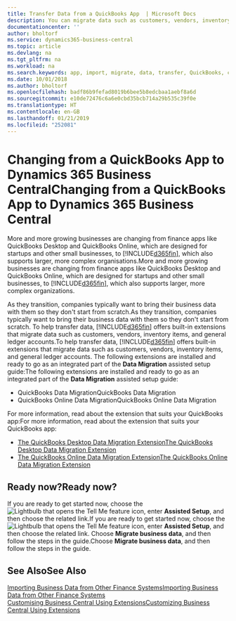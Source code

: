 ```yaml
---
title: Transfer Data from a QuickBooks App  | Microsoft Docs
description: You can migrate data such as customers, vendors, inventory items, and G/L accounts from QuickBooks apps to Business Central.
documentationcenter: ''
author: bholtorf
ms.service: dynamics365-business-central
ms.topic: article
ms.devlang: na
ms.tgt_pltfrm: na
ms.workload: na
ms.search.keywords: app, import, migrate, data, transfer, QuickBooks, customize
ms.date: 10/01/2018
ms.author: bholtorf
ms.openlocfilehash: badf86b9fefad8019b6bee5b8edcbaa1aebf8a6d
ms.sourcegitcommit: e10de72476c6a6e0cbd35bcb714a29b535c39f0e
ms.translationtype: HT
ms.contentlocale: en-GB
ms.lasthandoff: 01/21/2019
ms.locfileid: "252081"
---
```

# <a name="changing-from-a-quickbooks-app-to-dynamics-365-business-central"></a><span data-ttu-id="e58f2-103">Changing from a QuickBooks App to Dynamics 365 Business Central</span><span class="sxs-lookup"><span data-stu-id="e58f2-103">Changing from a QuickBooks App to Dynamics 365 Business Central</span></span>
<span data-ttu-id="e58f2-104">More and more growing businesses are changing from finance apps like QuickBooks Desktop and QuickBooks Online, which are designed for startups and other small businesses, to [!INCLUDE[d365fin](includes/d365fin_md.md)], which also supports larger, more complex organisations.</span><span class="sxs-lookup"><span data-stu-id="e58f2-104">More and more growing businesses are changing from finance apps like QuickBooks Desktop and QuickBooks Online, which are designed for startups and other small businesses, to [!INCLUDE[d365fin](includes/d365fin_md.md)], which also supports larger, more complex organizations.</span></span> 

<span data-ttu-id="e58f2-105">As they transition, companies typically want to bring their business data with them so they don't start from scratch.</span><span class="sxs-lookup"><span data-stu-id="e58f2-105">As they transition, companies typically want to bring their business data with them so they don't start from scratch.</span></span> <span data-ttu-id="e58f2-106">To help transfer data, [!INCLUDE[d365fin](includes/d365fin_md.md)] offers built-in extensions that migrate data such as customers, vendors, inventory items, and general ledger accounts.</span><span class="sxs-lookup"><span data-stu-id="e58f2-106">To help transfer data, [!INCLUDE[d365fin](includes/d365fin_md.md)] offers built-in extensions that migrate data such as customers, vendors, inventory items, and general ledger accounts.</span></span> <span data-ttu-id="e58f2-107">The following extensions are installed and ready to go as an integrated part of the **Data Migration** assisted setup guide:</span><span class="sxs-lookup"><span data-stu-id="e58f2-107">The following extensions are installed and ready to go as an integrated part of the **Data Migration** assisted setup guide:</span></span>

* <span data-ttu-id="e58f2-108">QuickBooks Data Migration</span><span class="sxs-lookup"><span data-stu-id="e58f2-108">QuickBooks Data Migration</span></span> 
* <span data-ttu-id="e58f2-109">QuickBooks Online Data Migration</span><span class="sxs-lookup"><span data-stu-id="e58f2-109">QuickBooks Online Data Migration</span></span>

<span data-ttu-id="e58f2-110">For more information, read about the extension that suits your QuickBooks app:</span><span class="sxs-lookup"><span data-stu-id="e58f2-110">For more information, read about the extension that suits your QuickBooks app:</span></span>   

* [<span data-ttu-id="e58f2-111">The QuickBooks Desktop Data Migration Extension</span><span class="sxs-lookup"><span data-stu-id="e58f2-111">The QuickBooks Desktop Data Migration Extension</span></span>](ui-extensions-quickbooks-data-migration.md)
* [<span data-ttu-id="e58f2-112">The QuickBooks Online Data Migration Extension</span><span class="sxs-lookup"><span data-stu-id="e58f2-112">The QuickBooks Online Data Migration Extension</span></span>](ui-extensions-quickbooks-online-data-migration.md)

## <a name="ready-now"></a><span data-ttu-id="e58f2-113">Ready now?</span><span class="sxs-lookup"><span data-stu-id="e58f2-113">Ready now?</span></span>
<span data-ttu-id="e58f2-114">If you are ready to get started now, choose the ![Lightbulb that opens the Tell Me feature](media/ui-search/search_small.png "Tell me what you want to do") icon, enter **Assisted Setup**, and then choose the related link.</span><span class="sxs-lookup"><span data-stu-id="e58f2-114">If you are ready to get started now, choose the ![Lightbulb that opens the Tell Me feature](media/ui-search/search_small.png "Tell me what you want to do") icon, enter **Assisted Setup**, and then choose the related link.</span></span> <span data-ttu-id="e58f2-115">Choose **Migrate business data**, and then follow the steps in the guide.</span><span class="sxs-lookup"><span data-stu-id="e58f2-115">Choose **Migrate business data**, and then follow the steps in the guide.</span></span>

## <a name="see-also"></a><span data-ttu-id="e58f2-116">See Also</span><span class="sxs-lookup"><span data-stu-id="e58f2-116">See Also</span></span>
[<span data-ttu-id="e58f2-117">Importing Business Data from Other Finance Systems</span><span class="sxs-lookup"><span data-stu-id="e58f2-117">Importing Business Data from Other Finance Systems</span></span>](across-import-data-configuration-packages.md)  
[<span data-ttu-id="e58f2-118">Customising Business Central Using Extensions</span><span class="sxs-lookup"><span data-stu-id="e58f2-118">Customizing Business Central Using Extensions</span></span>](ui-extensions.md)   
